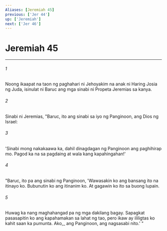 ```yaml
---
Aliases: [Jeremiah 45]
previous: ['Jer 44']
up: ['Jeremiah']
next: ['Jer 46']
---
```

# Jeremiah 45

***






















###### 1 










Noong ikaapat na taon ng paghahari ni Jehoyakim na anak ni Haring Josia ng Juda, isinulat ni Baruc ang mga sinabi ni Propeta Jeremias sa kanya. 





















###### 2 










Sinabi ni Jeremias, "Baruc, ito ang sinabi sa iyo ng Panginoon, ang Dios ng Israel: 





















###### 3 










'Sinabi mong nakakaawa ka, dahil dinagdagan ng Panginoon ang paghihirap mo. Pagod ka na sa pagdaing at wala kang kapahingahan!' 





















###### 4 










"Baruc, ito pa ang sinabi ng Panginoon, 'Wawasakin ko ang bansang ito na itinayo ko. Bubunutin ko ang itinanim ko. At gagawin ko ito sa buong lupain. 





















###### 5 










Huwag ka nang maghahangad pa ng mga dakilang bagay. Sapagkat pasasapitin ko ang kapahamakan sa lahat ng tao, pero ikaw ay ililigtas ko kahit saan ka pumunta. Ako,_ ang Panginoon, ang nagsasabi nito.' "
